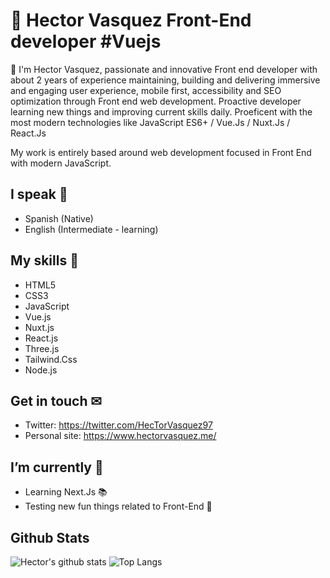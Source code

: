 # 👋 Hector Vasquez Front-End developer #Vuejs
👋 I'm Hector Vasquez, passionate and innovative Front end developer with about 2 years of experience maintaining, building and delivering immersive and engaging user experience, mobile first, accessibility and SEO optimization through Front end web development. Proactive developer learning new things and improving current skills daily. Proeficent with the most modern technologies like JavaScript ES6+ / Vue.Js / Nuxt.Js / React.Js

My work is entirely based around web development focused in Front End with modern JavaScript.

## I speak 💬
- Spanish (Native)
- English (Intermediate - learning)

## My skills 🎯
- HTML5
- CSS3
- JavaScript
- Vue.js
- Nuxt.js
- React.js
- Three.js
- Tailwind.Css
- Node.js

## Get in touch ✉
- Twitter: https://twitter.com/HecTorVasquez97
- Personal site: https://www.hectorvasquez.me/

## I’m currently 🤔
- Learning Next.Js 📚
- Testing new fun things related to Front-End 🧪

## Github Stats
![Hector's github stats](https://github-readme-stats.vercel.app/api?username=hvasquezdev&count_private=true&show_icons=true&theme=gruvbox) ![Top Langs](https://github-readme-stats.vercel.app/api/top-langs/?username=hvasquezdev&layout=compact)

<!--
**Hvasquezdev/Hvasquezdev** is a ✨ _special_ ✨ repository because its `README.md` (this file) appears on your GitHub profile.

Here are some ideas to get you started:

- 🔭 I’m currently working on ...
- 🌱 I’m currently learning ...
- 👯 I’m looking to collaborate on ...
- 🤔 I’m looking for help with ...
- 💬 Ask me about ...
- 📫 How to reach me: ...
- 😄 Pronouns: ...
- ⚡ Fun fact: ...
-->
